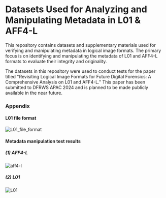 # Datasets Used for Analyzing and Manipulating Metadata in L01 & AFF4-L

This repository contains datasets and supplementary materials used for verifying and manipulating metadata in logical image formats. The primary focus is on identifying and manipulating the metadata of L01 and AFF4-L formats to evaluate their integrity and originality.

The datasets in this repository were used to conduct tests for the paper titled "Revisiting Logical Image Formats for Future Digital Forensics: A Comprehensive Analysis on L01 and AFF4-L." This paper has been submitted to DFRWS APAC 2024 and is planned to be made publicly available in the near future.

### Appendix

#### L01 file format
![L01_file_format](https://github.com/ggeng2/Logical_Image_Dataset/assets/98377556/2c1d5b7b-3dd7-47c6-8bd4-bfc5f0a9f23f)

#### Metadata manipulation test results

##### (1) AFF4-L
![aff4-l](https://github.com/ggeng2/Logical_Image_Dataset/assets/98377556/9cf8964b-32af-45f0-b840-bf549fcd41b0)

##### (2) L01
![L01](https://github.com/ggeng2/Logical_Image_Dataset/assets/98377556/d53181b2-99d9-43a2-a094-24debd96e20b)




